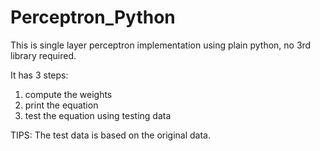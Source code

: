 # Perceptron_Python

This is single layer perceptron implementation using plain python, no 3rd library required.

It has 3 steps:

1. compute the weights
2. print the equation
3. test the equation using testing data

TIPS:
The test data is based on the original data.
